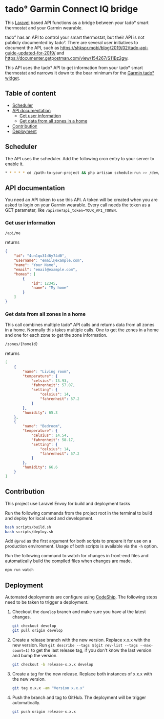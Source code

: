 # tado° Garmin Connect IQ bridge

This [Laravel](https://laravel.com/) based API functions as a bridge between
your tado° smart thermostat and your Garmin wearable.

tado° has an API to control your smart thermostat, but their API is not publicly
documented by tado°. There are several user initiatives to document the API,
such as <https://shkspr.mobi/blog/2019/02/tado-api-guide-updated-for-2019/> and
<https://documenter.getpostman.com/view/154267/S11Bz2gw>.

This API uses the tado° API to get information from your tado° smart thermostat
and narrows it down to the bear minimum for the
[Garmin tado° widget](https://github.com/MGHollander/tado-ciq-widget).

## Table of content <!-- omit in toc -->

- [Scheduler](#scheduler)
- [API documentation](#api-documentation)
  - [Get user information](#get-user-information)
  - [Get data from all zones in a home](#get-data-from-all-zones-in-a-home)
- [Contribution](#contribution)
- [Deployment](#deployment)

## Scheduler

The API uses the scheduler. Add the following cron entry to your server to
enable it.

```bash
* * * * * cd /path-to-your-project && php artisan schedule:run >> /dev/null 2>&1
```

## API documentation

You need an API token to use this API. A token will be created when you are
asked to login on your Garmin wearable. Every call needs the token as a GET
parameter, like `/api/me?api_token=YOUR_API_TOKEN`.

### Get user information

```txt
/api/me
```

returns

```json
{
    "id": "4un1qu31d6y74d0",
    "username": "email@example.com",
    "name": "Your Name",
    "email": "email@example.com",
    "homes": [
        {
            "id": 12345,
            "name": "My home"
        }
    ]
}
```

### Get data from all zones in a home

This call combines multiple tado° API calls and returns data from all zones in a
home. Normally this takes multiple calls. One to get the zones in a home and one
for each zone to get the zone information.

```txt
/zones/{homeId}
```

returns

```json
[
    {
        "name": "Living room",
        "temperature": {
            "celsius": 13.93,
            "fahrenheit": 57.07,
            "setting": {
                "celsius": 14,
                "fahrenheit": 57.2
            }
        },
        "humidity": 65.3
    },
    {
        "name": "Bedroom",
        "temperature": {
            "celsius": 14.54,
            "fahrenheit": 58.17,
            "setting": {
                "celsius": 14,
                "fahrenheit": 57.2
            }
        },
        "humidity": 66.6
    }
]
```

## Contribution

This project use Laravel Envoy for build and deployment tasks

Run the following commands from the project root in the terminal to build and
deploy for local used and development.

```bash
bash scripts/build.sh
bash scripts/deploy.sh
```

Add `@prod` as the first argument for both scripts to prepare it for use on a
production environment. Usage of both scripts is available via the `-h` option.

Run the following command to watch for changes in front-end files and
automatically build the compiled files when changes are made.

```bash
npm run watch
```

## Deployment

Automated deployments are configure using [CodeShip](https://app.codeship.com/).
The following steps need to be taken to trigger a deployment.

1. Checkout the `develop` branch and make sure you have al the latest
changes.

    ```bash
    git checkout develop
    git pull origin develop
    ```

2. Create a release branch with the new version. Replace x.x.x with the new
version. Run `git describe --tags $(git rev-list --tags --max-count=1)` to get
the last release tag, if you don't know the last version and bump the version.

    ```bash
    git checkout -b release-x.x.x develop
    ```

3. Create a tag for the new release. Replace both instances of x.x.x with the
new version.

    ```bash
    git tag x.x.x -am "Version x.x.x"
    ```

4. Push the branch and tag to GitHub. The deployment will be trigger
automatically.

    ```bash
    git push origin release-x.x.x
    ```

